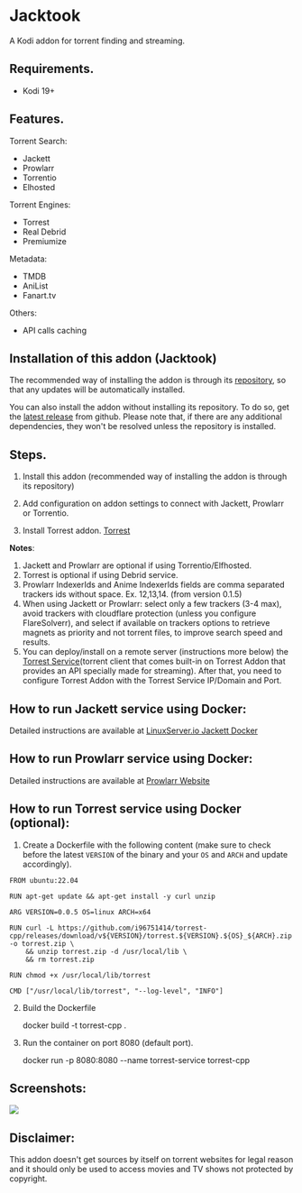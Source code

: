 
# Jacktook

A Kodi addon for torrent finding and streaming. 

## Requirements.

- Kodi 19+

## Features.

Torrent Search:
- Jackett 
- Prowlarr 
- Torrentio 
- Elhosted 

Torrent Engines:
- Torrest 
- Real Debrid 
- Premiumize 

Metadata:
- TMDB  
- AniList 
- Fanart.tv

Others:
- API calls caching


## Installation of this addon (Jacktook)

The recommended way of installing the addon is through its [repository](https://github.com/Sam-Max/repository.jacktook), so that any updates will be automatically installed.

You can also install the addon without installing its repository. To do so, get the [latest release](https://github.com/Sam-Max/plugin.video.jacktook/releases/download/v0.1.4/plugin.video.jacktook-0.1.7.zip) from github. Please note that, if there are any additional dependencies, they won't be resolved unless the repository is installed.

## Steps.

1. Install this addon (recommended way of installing the addon is through its repository)

2. Add configuration on addon settings to connect with Jackett, Prowlarr or Torrentio. 

3. Install Torrest addon. [Torrest](https://github.com/i96751414/plugin.video.torrest) 


**Notes**:
1. Jackett and Prowlarr are optional if using Torrentio/Elfhosted.
1. Torrest is optional if using Debrid service.
2. Prowlarr IndexerIds and Anime IndexerIds fields are comma separated trackers ids without space. Ex. 12,13,14. (from version 0.1.5)
3. When using Jackett or Prowlarr: select only a few trackers (3-4 max), avoid trackers with cloudflare protection (unless you configure FlareSolverr), and select if available on trackers options to retrieve magnets as priority and not torrent files, to improve search speed and results.
4. You can deploy/install on a remote server (instructions more below) the [Torrest Service](https://github.com/i96751414/torrest-cpp)(torrent client that comes built-in on Torrest Addon that provides an API specially made for streaming). After that, you need to configure Torrest Addon with the Torrest Service IP/Domain and Port.

## How to run Jackett service using Docker:

Detailed instructions are available at [LinuxServer.io Jackett Docker](https://hub.docker.com/r/linuxserver/jackett/) 

## How to run Prowlarr service using Docker:

Detailed instructions are available at [Prowlarr Website](https://prowlarr.com/#downloads-v3-docker) 

## How to run Torrest service using Docker (optional):

1. Create a Dockerfile with the following content (make sure to check before the latest `VERSION` of the binary and your `OS` and `ARCH` and update accordingly).

```
FROM ubuntu:22.04

RUN apt-get update && apt-get install -y curl unzip

ARG VERSION=0.0.5 OS=linux ARCH=x64

RUN curl -L https://github.com/i96751414/torrest-cpp/releases/download/v${VERSION}/torrest.${VERSION}.${OS}_${ARCH}.zip -o torrest.zip \
    && unzip torrest.zip -d /usr/local/lib \
    && rm torrest.zip

RUN chmod +x /usr/local/lib/torrest

CMD ["/usr/local/lib/torrest", "--log-level", "INFO"]
```

2. Build the Dockerfile

    docker build -t torrest-cpp .

3. Run the container on port 8080 (default port).
    
    docker run -p 8080:8080 --name torrest-service torrest-cpp

## Screenshots:

![](https://raw.githubusercontent.com/Sam-Max/plugin.video.jacktook/master/resources/screenshots/settings.png)

## Disclaimer:

This addon doesn't get sources by itself on torrent websites for legal reason and it should only be used to access movies and TV shows not protected by copyright.